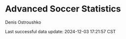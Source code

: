 # Advanced Soccer Statistics
Denis Ostroushko

<!-- gfm -->

Last successful data update: 2024-12-03 17:21:57 CST
